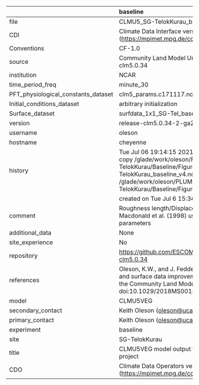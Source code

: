 |                                     | baseline                                                                                                                                                                                                                              |
|:------------------------------------|:--------------------------------------------------------------------------------------------------------------------------------------------------------------------------------------------------------------------------------------|
| file                                | CLMU5_SG-TelokKurau_baseline_v4.nc                                                                                                                                                                                                    |
| CDI                                 | Climate Data Interface version 1.9.9 (https://mpimet.mpg.de/cdi)                                                                                                                                                                      |
| Conventions                         | CF-1.0                                                                                                                                                                                                                                |
| source                              | Community Land Model Urban version 5 - release-clm5.0.34                                                                                                                                                                              |
| institution                         | NCAR                                                                                                                                                                                                                                  |
| time_period_freq                    | minute_30                                                                                                                                                                                                                             |
| PFT_physiological_constants_dataset | clm5_params.c171117.nc                                                                                                                                                                                                                |
| Initial_conditions_dataset          | arbitrary initialization                                                                                                                                                                                                              |
| Surface_dataset                     | surfdata_1x1_SG-Tel_baseline_simyr2000_c210622.nc                                                                                                                                                                                     |
| version                             | release-clm5.0.34-2-ga2989b04                                                                                                                                                                                                         |
| username                            | oleson                                                                                                                                                                                                                                |
| hostname                            | cheyenne                                                                                                                                                                                                                              |
| history                             | Tue Jul 06 19:14:15 2021: cdo -f nc4 -z zip -b F32 copy /glade/work/oleson/PLUMBER/PLUMBER/SG-TelokKurau/Baseline/Figure5/CLMU5_SG-TelokKurau_baseline_v4.nc /glade/work/oleson/PLUMBER/PLUMBER/SG-TelokKurau/Baseline/Figure5/tmp.nc |
|                                     | created on Tue Jul  6 15:34:43 MDT 2021                                                                                                                                                                                               |
| comment                             | Roughness length/Displacement height derived from Macdonald et al. (1998) using provided baseline input parameters                                                                                                                    |
| additional_data                     | None                                                                                                                                                                                                                                  |
| site_experience                     | No                                                                                                                                                                                                                                    |
| repository                          | https://github.com/ESCOMP/CTSM/releases/tag/release-clm5.0.34                                                                                                                                                                         |
| references                          | Oleson, K.W., and J. Feddema, 2019: Parameterization and surface data improvements and new capabilities for the Community Land Model Urban (CLMU), JAMES, 11, doi:10.1029/2018MS001586.                                               |
| model                               | CLMU5VEG                                                                                                                                                                                                                              |
| secondary_contact                   | Keith Oleson (oleson@ucar.edu)                                                                                                                                                                                                        |
| primary_contact                     | Keith Oleson (oleson@ucar.edu)                                                                                                                                                                                                        |
| experiment                          | baseline                                                                                                                                                                                                                              |
| site                                | SG-TelokKurau                                                                                                                                                                                                                         |
| title                               | CLMU5VEG model output for the Urban-PLUMBER project                                                                                                                                                                                   |
| CDO                                 | Climate Data Operators version 1.9.9 (https://mpimet.mpg.de/cdo)                                                                                                                                                                      |
